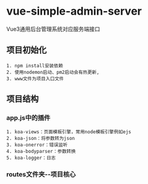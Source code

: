 # vue-simple-admin-server
Vue3通用后台管理系统对应服务端接口

## 项目初始化

    1. npm install安装依赖
    2. 使用nodemon启动、pm2启动会有热更新,
    3. www文件为项目入口文件

## 项目结构

### app.js中的插件

    1. koa-views：页面模板引擎，常用node模板引擎例如ejs
    2. koa-json：将参数转为json
    3. koa-onerror：错误监听
    4. koa-bodyparser：参数转换
    5. koa-logger：日志

### routes文件夹--项目核心
